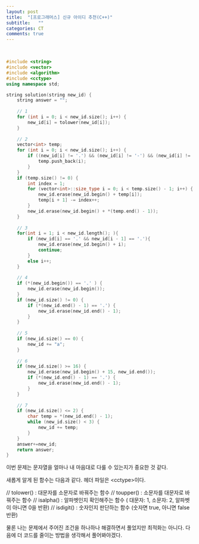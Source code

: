 ```yaml
---
layout: post
title:  "[프로그래머스] 신규 아이디 추천(C++)"
subtitle:   ""
categories: CT
comments: true
---
```


<br>

```cpp
#include <string>
#include <vector>
#include <algorithm>
#include <cctype>
using namespace std;

string solution(string new_id) {
    string answer = "";
    
    // 1
    for (int i = 0; i < new_id.size(); i++) {
		new_id[i] = tolower(new_id[i]);
	}
    
    // 2
    vector<int> temp;
	for (int i = 0; i < new_id.size(); i++) {
		if ((new_id[i] != '.') && (new_id[i] != '-') && (new_id[i] != '_') && (isalpha(new_id[i])==0) && (isdigit(new_id[i])==0)) {
			temp.push_back(i);
		}
	}
	if (temp.size() != 0) {
		int index = 1;
		for (vector<int>::size_type i = 0; i < temp.size() - 1; i++) {
			new_id.erase(new_id.begin() + temp[i]);
			temp[i + 1] -= index++;
		}
		new_id.erase(new_id.begin() + *(temp.end() - 1));
	}
    
    // 3
    for(int i = 1; i < new_id.length(); ){
        if (new_id[i] == '.' && new_id[i - 1] == '.'){
            new_id.erase(new_id.begin() + i);
            continue;
        }
        else i++;
    }
    
    // 4
    if (*(new_id.begin()) == '.' ) {
		new_id.erase(new_id.begin());
	}
	if (new_id.size() != 0) {
		if (*(new_id.end() - 1) == '.') {
			new_id.erase(new_id.end() - 1);
		}
	}
    
    // 5
    if (new_id.size() == 0) {
		new_id += "a";
	}
    
    // 6
    if (new_id.size() >= 16) {
		new_id.erase(new_id.begin() + 15, new_id.end());
		if (*(new_id.end() - 1) == '.') {
			new_id.erase(new_id.end() - 1);
		}
	}
    
    // 7 
    if (new_id.size() <= 2) {
		char temp = *(new_id.end() - 1);
		while (new_id.size() < 3) {
			new_id += temp;
		}
	}
    answer+=new_id;
    return answer;
}
```

이번 문제는 문자열을 얼마나 내 마음대로 다룰 수 있는지가 중요한 것 같다.

새롭게 알게 된 함수는 다음과 같다. 헤더 파일은 &#60;cctype&#62;이다.

// tolower() : 대문자를 소문자로 바꿔주는 함수
// toupper() : 소문자를 대문자로 바꿔주는 함수
// isalpha() : 알파벳인지 확인해주는 함수 ( 대문자: 1, 소문자: 2, 알파벳이 아니면 0을 반환)
// isdigit() : 숫자인지 판단하는 함수 (숫자면 true, 아니면 false 반환)

물론 나는 문제에서 주어진 조건을 하나하나 해결하면서 풀었지만 최적화는 아니다. 다음에 더 코드를 줄이는 방법을 생각해서 풀어봐야겠다.